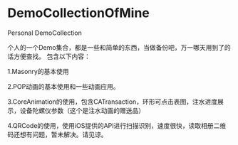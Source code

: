 # DemoCollectionOfMine
Personal DemoCollection

个人的一个Demo集合，都是一些和简单的东西，当做备份吧，万一哪天用到了的话方便查找。
包含以下内容：

1.Masonry的基本使用 

2.POP动画的基本使用和一些动画应用。

3.CoreAnimation的使用，包含CATransaction，环形可点击表图，注水进度展示，设备陀螺仪参数（这个是注水动画的赠送品）

4.QRCode的使用，使用iOS提供的API进行扫描识别，速度很快，读取相册二维码还想有问题，暂未解决。请见谅。

